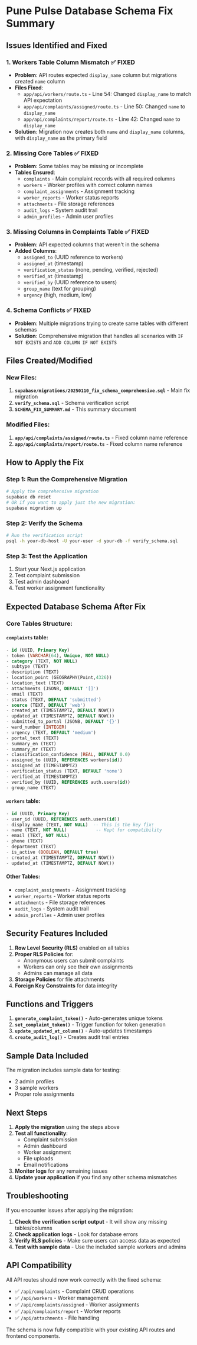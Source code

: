 # Pune Pulse Database Schema Fix Summary

## Issues Identified and Fixed

### 1. **Workers Table Column Mismatch** ✅ FIXED
- **Problem**: API routes expected `display_name` column but migrations created `name` column
- **Files Fixed**: 
  - `app/api/workers/route.ts` - Line 54: Changed `display_name` to match API expectation
  - `app/api/complaints/assigned/route.ts` - Line 50: Changed `name` to `display_name`
  - `app/api/complaints/report/route.ts` - Line 42: Changed `name` to `display_name`
- **Solution**: Migration now creates both `name` and `display_name` columns, with `display_name` as the primary field

### 2. **Missing Core Tables** ✅ FIXED
- **Problem**: Some tables may be missing or incomplete
- **Tables Ensured**:
  - `complaints` - Main complaint records with all required columns
  - `workers` - Worker profiles with correct column names
  - `complaint_assignments` - Assignment tracking
  - `worker_reports` - Worker status reports
  - `attachments` - File storage references
  - `audit_logs` - System audit trail
  - `admin_profiles` - Admin user profiles

### 3. **Missing Columns in Complaints Table** ✅ FIXED
- **Problem**: API expected columns that weren't in the schema
- **Added Columns**:
  - `assigned_to` (UUID reference to workers)
  - `assigned_at` (timestamp)
  - `verification_status` (none, pending, verified, rejected)
  - `verified_at` (timestamp)
  - `verified_by` (UUID reference to users)
  - `group_name` (text for grouping)
  - `urgency` (high, medium, low)

### 4. **Schema Conflicts** ✅ FIXED
- **Problem**: Multiple migrations trying to create same tables with different schemas
- **Solution**: Comprehensive migration that handles all scenarios with `IF NOT EXISTS` and `ADD COLUMN IF NOT EXISTS`

## Files Created/Modified

### New Files:
1. **`supabase/migrations/20250110_fix_schema_comprehensive.sql`** - Main fix migration
2. **`verify_schema.sql`** - Schema verification script
3. **`SCHEMA_FIX_SUMMARY.md`** - This summary document

### Modified Files:
1. **`app/api/complaints/assigned/route.ts`** - Fixed column name reference
2. **`app/api/complaints/report/route.ts`** - Fixed column name reference

## How to Apply the Fix

### Step 1: Run the Comprehensive Migration
```bash
# Apply the comprehensive migration
supabase db reset
# OR if you want to apply just the new migration:
supabase migration up
```

### Step 2: Verify the Schema
```bash
# Run the verification script
psql -h your-db-host -U your-user -d your-db -f verify_schema.sql
```

### Step 3: Test the Application
1. Start your Next.js application
2. Test complaint submission
3. Test admin dashboard
4. Test worker assignment functionality

## Expected Database Schema After Fix

### Core Tables Structure:

#### `complaints` table:
```sql
- id (UUID, Primary Key)
- token (VARCHAR(64), Unique, NOT NULL)
- category (TEXT, NOT NULL)
- subtype (TEXT)
- description (TEXT)
- location_point (GEOGRAPHY(Point,4326))
- location_text (TEXT)
- attachments (JSONB, DEFAULT '[]')
- email (TEXT)
- status (TEXT, DEFAULT 'submitted')
- source (TEXT, DEFAULT 'web')
- created_at (TIMESTAMPTZ, DEFAULT NOW())
- updated_at (TIMESTAMPTZ, DEFAULT NOW())
- submitted_to_portal (JSONB, DEFAULT '{}')
- ward_number (INTEGER)
- urgency (TEXT, DEFAULT 'medium')
- portal_text (TEXT)
- summary_en (TEXT)
- summary_mr (TEXT)
- classification_confidence (REAL, DEFAULT 0.0)
- assigned_to (UUID, REFERENCES workers(id))
- assigned_at (TIMESTAMPTZ)
- verification_status (TEXT, DEFAULT 'none')
- verified_at (TIMESTAMPTZ)
- verified_by (UUID, REFERENCES auth.users(id))
- group_name (TEXT)
```

#### `workers` table:
```sql
- id (UUID, Primary Key)
- user_id (UUID, REFERENCES auth.users(id))
- display_name (TEXT, NOT NULL)  -- This is the key fix!
- name (TEXT, NOT NULL)           -- Kept for compatibility
- email (TEXT, NOT NULL)
- phone (TEXT)
- department (TEXT)
- is_active (BOOLEAN, DEFAULT true)
- created_at (TIMESTAMPTZ, DEFAULT NOW())
- updated_at (TIMESTAMPTZ, DEFAULT NOW())
```

#### Other Tables:
- `complaint_assignments` - Assignment tracking
- `worker_reports` - Worker status reports
- `attachments` - File storage references
- `audit_logs` - System audit trail
- `admin_profiles` - Admin user profiles

## Security Features Included

1. **Row Level Security (RLS)** enabled on all tables
2. **Proper RLS Policies** for:
   - Anonymous users can submit complaints
   - Workers can only see their own assignments
   - Admins can manage all data
3. **Storage Policies** for file attachments
4. **Foreign Key Constraints** for data integrity

## Functions and Triggers

1. **`generate_complaint_token()`** - Auto-generates unique tokens
2. **`set_complaint_token()`** - Trigger function for token generation
3. **`update_updated_at_column()`** - Auto-updates timestamps
4. **`create_audit_log()`** - Creates audit trail entries

## Sample Data Included

The migration includes sample data for testing:
- 2 admin profiles
- 3 sample workers
- Proper role assignments

## Next Steps

1. **Apply the migration** using the steps above
2. **Test all functionality**:
   - Complaint submission
   - Admin dashboard
   - Worker assignment
   - File uploads
   - Email notifications
3. **Monitor logs** for any remaining issues
4. **Update your application** if you find any other schema mismatches

## Troubleshooting

If you encounter issues after applying the migration:

1. **Check the verification script output** - It will show any missing tables/columns
2. **Check application logs** - Look for database errors
3. **Verify RLS policies** - Make sure users can access data as expected
4. **Test with sample data** - Use the included sample workers and admins

## API Compatibility

All API routes should now work correctly with the fixed schema:
- ✅ `/api/complaints` - Complaint CRUD operations
- ✅ `/api/workers` - Worker management
- ✅ `/api/complaints/assigned` - Worker assignments
- ✅ `/api/complaints/report` - Worker reports
- ✅ `/api/attachments` - File handling

The schema is now fully compatible with your existing API routes and frontend components.




